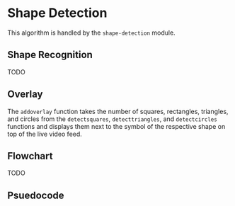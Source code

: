 # Shape Detection
This algorithm is handled by the `shape-detection` module.

## Shape Recognition
TODO

## Overlay
The `addoverlay` function takes the number of squares, rectangles, triangles, and circles from the `detectsquares`, `detecttriangles`, and `detectcircles` functions and displays them next to the symbol of the respective shape on top of the live video feed.

## Flowchart
TODO

## Psuedocode
